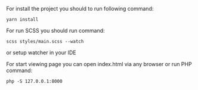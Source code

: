 For install the project you should to run following command:

    yarn install

For run SCSS you should run command:

    scss styles/main.scss --watch

or setup watcher in your IDE

For start viewing page you can open index.html via any browser or run PHP command:

    php -S 127.0.0.1:8000